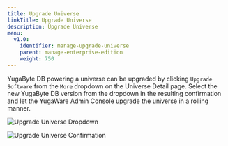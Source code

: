 ```yaml
---
title: Upgrade Universe
linkTitle: Upgrade Universe
description: Upgrade Universe
menu:
  v1.0:
    identifier: manage-upgrade-universe
    parent: manage-enterprise-edition
    weight: 750
---
```


YugaByte DB powering a universe can be upgraded by clicking `Upgrade Software` from the `More` dropdown on the Universe Detail page. Select the new YugaByte DB version from the dropdown in the resulting confirmation and let the YugaWare Admin Console upgrade the universe in a rolling manner. 

![Upgrade Universe Dropdown](/images/ee/upgrade-univ-1.png)

![Upgrade Universe Confirmation](/images/ee/upgrade-univ-2.png)
